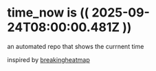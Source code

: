 # time_now is (( 2025-09-24T08:00:00.481Z ))

an automated repo that shows the currnent time

inspired by [breakingheatmap](https://github.com/breakingheatmap/breakingheatmap)